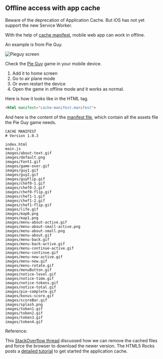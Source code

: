 ## Offline access with app cache

<div class='note'>Beware of the deprecation of Application Cache. But iOS has not yet support the new Service Worker.</div>

With the help of [cache manifest](https://developer.mozilla.org/en/docs/HTML/Using_the_application_cache), mobile web app can work in offline.

An example is from Pie Guy.

![Pieguy screen](images/pieguy-screen.png)

Check the [Pie Guy](http://mrgan.com/pieguy/) game in your mobile device.

1. Add it to home screen
2. Go to air plane mode
3. Or even restart the device
4. Open the game in offline mode and it works as normal.

Here is how it looks like in the HTML tag.

``` html
<html manifest="cache-manifest.manifest">
```

And here is the content of the [manifest file](http://mrgan.com/pieguy/cache-manifest.manifest), which contain all the assets file the Pie Guy game needs.

```
CACHE MANIFEST
# Version 1.0.3

index.html
main.js
images/about-text.gif
images/default.png
images/font1.gif
images/game-over.gif
images/guy1.gif
images/guy2.gif
images/guyFlip.gif
images/chef0-1.gif
images/chef0-2.gif
images/chef0-flip.gif
images/chef1-1.gif
images/chef1-2.gif
images/chef1-flip.gif
images/life.gif
images/map0.png
images/map1.png
images/menu-about-active.gif
images/menu-about-small-active.png
images/menu-about-small.png
images/menu-about.gif
images/menu-back.gif
images/menu-back-active.gif
images/menu-continue-active.gif
images/menu-continue.gif
images/menu-new-active.gif
images/menu-new.gif
images/menu-rotate.gif
images/menuButton.gif
images/notice-level.gif
images/notice-time.gif
images/notice-tokens.gif
images/notice-total.gif
images/pie-complete.gif
images/bonus-score.gif
images/scoreBar.gif
images/splash.png
images/token1.gif
images/token2.gif
images/token3.gif
images/token4.gif
```

Reference:

This [StackOverflow thread](http://stackoverflow.com/a/7941620/1382695) discussed how we can remove the cached files and force the browser to download the newer version. The HTML5 Rocks posts a [detailed tutorial](http://www.html5rocks.com/en/tutorials/appcache/beginner/) to get started the application cache.


